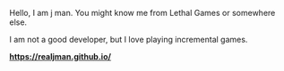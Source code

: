 Hello, I am j man.
You might know me from Lethal Games or somewhere else.

I am not a good developer, but I love playing incremental games.
<!---
realjman/realjman is a ✨ special ✨ repository because its `README.md` (this file) appears on your GitHub profile.
You can click the Preview link to take a look at your changes.
--->
**https://realjman.github.io/**
